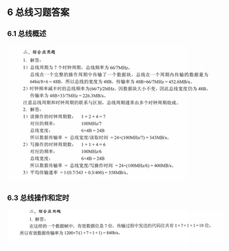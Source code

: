 ## 6 总线习题答案

### 6.1 总线概述
![alt 文本](../../../图片/计组6.2.png)


### 6.3 总线操作和定时
![alt 文本](../../../图片/计组6.4.png)
